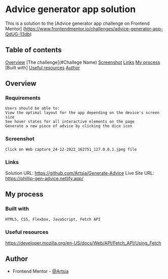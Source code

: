 # Advice generator app solution

This is a solution to the [Advice generator app challenge on Frontend Mentor]
(https://www.frontendmentor.io/challenges/advice-generator-app-QdUG-13db) 

## Table of contents

[Overview](#overview)
    [The challenge](#Challege Name)
    [Screenshot](#screenshot)
    [Links](#links)
    [My process](#my-process)
    [Built with]
    [Useful resources](#useful-resources)
    [Author](#author)

## Overview

### Requirements
    Users should be able to:
    View the optimal layout for the app depending on the device's screen size
    See hover states for all interactive elements on the page
    Generate a new piece of advice by clicking the dice icon

### Screenshot

    Click on Web capture_24-12-2022_162751_127.0.0.1.jpeg file

### Links

Solution URL: https://github.com/Artsia/Generate-Advice
Live Site URL: https://phillip-gen-advice.netlify.app/

## My process

### Built with

    HTML5, CSS, Flexbox, JavaScript, Fetch API

### Useful resources

https://developer.mozilla.org/en-US/docs/Web/API/Fetch_API/Using_Fetch

## Author

- Frontend Mentor - [@Artsia](https://www.frontendmentor.io/profile/Artsia)


